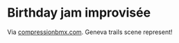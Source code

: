 # Birthday jam improvisée

<!-- Manuel Hitz -->

Via [compressionbmx.com](http://compressionbmx.com/index/14.G-Spot/2010/07/08/119). Geneva trails scene represent!
